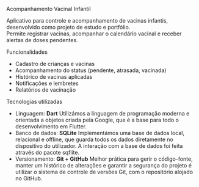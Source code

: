 Acompanhamento Vacinal Infantil

Aplicativo para controle e acompanhamento de vacinas infantis, desenvolvido como projeto de estudo e portfólio.  
Permite registrar vacinas, acompanhar o calendário vacinal e receber alertas de doses pendentes.


Funcionalidades

- Cadastro de crianças e vacinas
- Acompanhamento do status (pendente, atrasada, vacinada)
- Histórico de vacinas aplicadas
- Notificações e lembretes
- Relatórios de vacinação


Tecnologias utilizadas

- Linguagem: **Dart**
  Utilizámos a linguagem de programação moderna e orientada a objetos criada pela Google, que é a base para todo o desenvolvimento em Flutter.
- Banco de dados: **SQLite**
  Implementámos uma base de dados local, relacional e offline, que guarda todos os dados diretamente no dispositivo do utilizador.
  A interação com a base de dados foi feita através do pacote sqflite.
- Versionamento: **Git + GitHub**
  Melhor prática para gerir o código-fonte, manter um histórico de alterações e garantir a segurança do projeto
  é utilizar o sistema de controle de versões Git, com o repositório alojado no GitHub.
